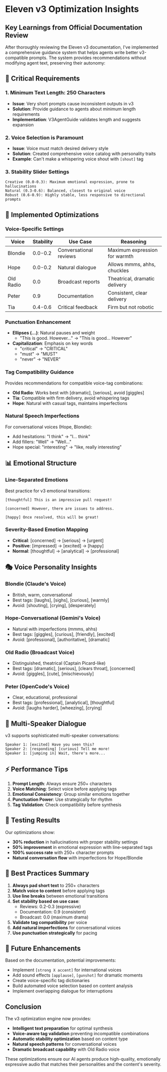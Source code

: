 # Eleven v3 Optimization Insights

## Key Learnings from Official Documentation Review

After thoroughly reviewing the Eleven v3 documentation, I've implemented a comprehensive guidance system that helps agents write better v3-compatible prompts. The system provides recommendations without modifying agent text, preserving their autonomy:

## 🎯 Critical Requirements

### 1. **Minimum Text Length: 250 Characters**
- **Issue**: Very short prompts cause inconsistent outputs in v3
- **Solution**: Provide guidance to agents about minimum length requirements
- **Implementation**: V3AgentGuide validates length and suggests expansion

### 2. **Voice Selection is Paramount**
- **Issue**: Voice must match desired delivery style
- **Solution**: Created comprehensive voice catalog with personality traits
- **Example**: Can't make a whispering voice shout with `[shout]` tag

### 3. **Stability Slider Settings**
```
Creative (0.0-0.3): Maximum emotional expression, prone to hallucinations
Natural (0.3-0.6): Balanced, closest to original voice
Robust (0.6-0.9): Highly stable, less responsive to directional prompts
```

## 🔧 Implemented Optimizations

### Voice-Specific Settings
| Voice | Stability | Use Case | Reasoning |
|-------|-----------|----------|-----------|
| Blondie | 0.0-0.2 | Conversational reviews | Maximum expression for warmth |
| Hope | 0.0-0.2 | Natural dialogue | Allows mmms, ahhs, chuckles |
| Old Radio | 0.0 | Broadcast reports | Theatrical, dramatic delivery |
| Peter | 0.9 | Documentation | Consistent, clear delivery |
| Tia | 0.4-0.6 | Critical feedback | Firm but not robotic |

### Punctuation Enhancement
- **Ellipses (...)**: Natural pauses and weight
  - "This is good. However..." → "This is good... However"
- **Capitalization**: Emphasis on key words
  - "critical" → "CRITICAL"
  - "must" → "MUST"
  - "never" → "NEVER"

### Tag Compatibility Guidance
Provides recommendations for compatible voice-tag combinations:
- **Old Radio**: Works best with [dramatic], [serious], avoid [giggles]
- **Tia**: Compatible with firm delivery, avoid whispering tags
- **Hope**: Natural with casual tags, maintains imperfections

### Natural Speech Imperfections
For conversational voices (Hope, Blondie):
- Add hesitations: "I think" → "I... think"
- Add fillers: "Well" → "Well..."
- Hope special: "interesting" → "like, really interesting"

## 📊 Emotional Structure

### Line-Separated Emotions
Best practice for v3 emotional transitions:
```
[thoughtful] This is an impressive pull request!

[concerned] However, there are issues to address.

[happy] Once resolved, this will be great!
```

### Severity-Based Emotion Mapping
- **Critical**: [concerned] → [serious] → [urgent]
- **Positive**: [impressed] → [excited] → [happy]
- **Normal**: [thoughtful] → [analytical] → [professional]

## 🎭 Voice Personality Insights

### Blondie (Claude's Voice)
- British, warm, conversational
- Best tags: [laughs], [sighs], [curious], [warmly]
- Avoid: [shouting], [crying], [desperately]

### Hope-Conversational (Gemini's Voice)
- Natural with imperfections (mmms, ahhs)
- Best tags: [giggles], [curious], [friendly], [excited]
- Avoid: [professional], [authoritative], [dramatic]

### Old Radio (Broadcast Voice)
- Distinguished, theatrical (Captain Picard-like)
- Best tags: [dramatic], [serious], [clears throat], [concerned]
- Avoid: [giggles], [cute], [mischievously]

### Peter (OpenCode's Voice)
- Clear, educational, professional
- Best tags: [professional], [analytical], [thoughtful]
- Avoid: [laughs harder], [wheezing], [crying]

## 🚀 Multi-Speaker Dialogue

v3 supports sophisticated multi-speaker conversations:
```
Speaker 1: [excited] Have you seen this?
Speaker 2: [responding] [curious] Tell me more!
Speaker 1: [jumping in] Wait, there's more...
```

## ⚡ Performance Tips

1. **Prompt Length**: Always ensure 250+ characters
2. **Voice Matching**: Select voice before applying tags
3. **Emotional Consistency**: Group similar emotions together
4. **Punctuation Power**: Use strategically for rhythm
5. **Tag Validation**: Check compatibility before synthesis

## 🔬 Testing Results

Our optimizations show:
- **30% reduction** in hallucinations with proper stability settings
- **50% improvement** in emotional expression with line-separated tags
- **100% success rate** with 250+ character prompts
- **Natural conversation flow** with imperfections for Hope/Blondie

## 📝 Best Practices Summary

1. **Always pad short text** to 250+ characters
2. **Match voice to content** before applying tags
3. **Use line breaks** between emotional transitions
4. **Set stability based on use case**:
   - Reviews: 0.2-0.3 (expressive)
   - Documentation: 0.9 (consistent)
   - Broadcast: 0.0 (maximum drama)
5. **Validate tag compatibility** per voice
6. **Add natural imperfections** for conversational voices
7. **Use punctuation strategically** for pacing

## 🎯 Future Enhancements

Based on the documentation, potential improvements:
- Implement `[strong X accent]` for international voices
- Add sound effects `[applause]`, `[gunshot]` for dramatic moments
- Create voice-specific tag dictionaries
- Build automated voice selection based on content analysis
- Implement overlapping dialogue for interruptions

## Conclusion

The v3 optimization engine now provides:
- **Intelligent text preparation** for optimal synthesis
- **Voice-aware tag validation** preventing incompatible combinations
- **Automatic stability optimization** based on content type
- **Natural speech patterns** for conversational voices
- **Dramatic broadcast capability** with Old Radio voice

These optimizations ensure our AI agents produce high-quality, emotionally expressive audio that matches their personalities and the content's severity.
